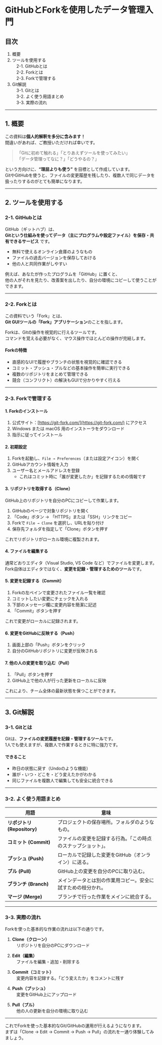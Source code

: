 # GitHubとForkを使用したデータ管理入門

## 目次
1. 概要  
2. ツールを使用する  
 2-1. GitHubとは  
 2-2. Forkとは  
 2-3. Forkで管理する  
3. Git解説  
 3-1. Gitとは  
 3-2. よく使う用語まとめ  
 3-3. 実際の流れ  

---

## 1. 概要
この資料は**個人的解釈を多分に含みます！**  
間違いがあれば、ご教授いただければ幸いです。

> 「Gitに初めて触れる」「とりあえずツールを使ってみたい」  
> 「データ管理ってなに？」「どうやるの？」  

という方向けに、**“理屈よりも使う”** を目標として作成しています。  
GitやGitHubを使うと、ファイルの変更履歴を残したり、複数人で同じデータを扱ったりするのがとても簡単になります。  

---

## 2. ツールを使用する

### 2-1. GitHubとは
GitHub（ギットハブ）は、  
**Gitという仕組みを使ってデータ（主にプログラムや設定ファイル）を保存・共有できるサービス** です。  

- 無料で使えるオンライン倉庫のようなもの  
- ファイルの過去バージョンを保存しておける  
- 他の人と共同作業がしやすい  

例えば、あなたが作ったプログラムを「GitHub」に置くと、  
他の人がそれを見たり、改善案を出したり、自分の環境にコピーして使うことができます。  

---

### 2-2. Forkとは
この資料でいう「Fork」とは、  
**Git GUIツールの「Fork」アプリケーション**のことを指します。  

Forkは、Gitの操作を視覚的に行えるツールです。  
コマンドを覚える必要がなく、マウス操作でほとんどの操作が完結します。  

#### Forkの特徴
- 直感的なUIで履歴やブランチの状態を視覚的に確認できる  
- コミット・プッシュ・プルなどの基本操作を簡単に実行できる  
- 複数のリポジトリをまとめて管理できる  
- 競合（コンフリクト）の解決もGUIで分かりやすく行える  

---

### 2-3. Forkで管理する

#### 1. Forkのインストール
1. 公式サイト：[https://git-fork.com/](https://git-fork.com/) にアクセス  
2. Windows または macOS 用のインストーラをダウンロード  
3. 指示に従ってインストール  

#### 2. 初期設定
1. Forkを起動し、`File → Preferences`（または設定アイコン）を開く  
2. GitHubアカウント情報を入力  
3. ユーザー名とメールアドレスを登録  
   - これはコミット時に「誰が変更したか」を記録するための情報です  

#### 3. リポジトリを取得する（Clone）
GitHub上のリポジトリを自分のPCにコピーして作業します。  

1. GitHubのページで対象リポジトリを開く  
2. 「Code」ボタン → 「HTTPS」または「SSH」リンクをコピー  
3. Forkで `File → Clone` を選択し、URLを貼り付け  
4. 保存先フォルダを指定して「Clone」ボタンを押す  

これでリポジトリがローカル環境に複製されます。  

#### 4. ファイルを編集する
通常どおりエディタ（Visual Studio, VS Code など）でファイルを変更します。  
Fork自体はエディタではなく、**変更を記録・管理するためのツール**です。  

#### 5. 変更を記録する（Commit）
1. Forkの左ペインで変更されたファイル一覧を確認  
2. コミットしたい変更にチェックを入れる  
3. 下部のメッセージ欄に変更内容を簡潔に記述  
4. 「Commit」ボタンを押す  

これで変更がローカルに記録されます。  

#### 6. 変更をGitHubに反映する（Push）
1. 画面上部の「Push」ボタンをクリック  
2. 自分のGitHubリポジトリに変更が反映される  

#### 7. 他の人の変更を取り込む（Pull）
1. 「Pull」ボタンを押す  
2. GitHub上で他の人が行った更新をローカルに反映  

これにより、チーム全体の最新状態を保つことができます。  

---

## 3. Git解説

### 3-1. Gitとは
Gitは、**ファイルの変更履歴を記録・管理するツール**です。  
1人でも使えますが、複数人で作業するときに特に強力です。

#### できること
- 昨日の状態に戻す（Undoのような機能）  
- 誰が・いつ・どこを・どう変えたかがわかる  
- 同じファイルを複数人で編集しても安全に統合できる  

---

### 3-2. よく使う用語まとめ

| 用語 | 意味 |
|------|------|
| **リポジトリ (Repository)** | プロジェクトの保存場所。フォルダのようなもの。 |
| **コミット (Commit)** | ファイルの変更を記録する行為。「この時点のスナップショット」。 |
| **プッシュ (Push)** | ローカルで記録した変更をGitHub（オンライン）に送る。 |
| **プル (Pull)** | GitHub上の変更を自分のPCに取り込む。 |
| **ブランチ (Branch)** | メインデータとは別の作業用コピー。安全に試すための枝分かれ。 |
| **マージ (Merge)** | ブランチで行った作業をメインに統合する。 |

---

### 3-3. 実際の流れ
Forkを使った基本的な作業の流れは以下の通りです。

1. **Clone（クローン）**  
　リポジトリを自分のPCにダウンロード  

2. **Edit（編集）**  
　ファイルを編集・追加・削除する  

3. **Commit（コミット）**  
　変更内容を記録する。「どう変えたか」をコメントに残す  

4. **Push（プッシュ）**  
　変更をGitHub上にアップロード  

5. **Pull（プル）**  
　他の人の更新を自分の環境に取り込む  

---

これでForkを使った基本的なGit/GitHubの運用が行えるようになります。  
まずは「Clone → Edit → Commit → Push → Pull」の流れを一通り体験してみましょう。
